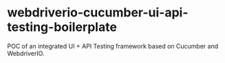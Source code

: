 # webdriverio-cucumber-ui-api-testing-boilerplate

POC of an integrated UI + API Testing framework based on Cucumber and WebdriverIO.
